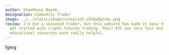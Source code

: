 ```yaml
---
author: Shambhavi Nayak.
designation: Commodity Trader
image: ../../static/images/unsplash_o5nbw8gtnmc.png
review: I'm not a seasoned trader, but this website has made it easy for me to
  get started with crypto futures trading. Their KYC was very fast and the
  educational resources were really helpful.
---
```

f﻿gerg